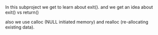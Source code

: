 In this subproject we get to learn about exit().
and we get an idea about exit() vs return()

also we use calloc (NULL initiated memory) and realloc (re-allocating existing data).
